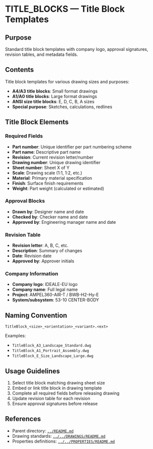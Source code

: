 # TITLE_BLOCKS — Title Block Templates

## Purpose

Standard title block templates with company logo, approval signatures, revision tables, and metadata fields.

## Contents

Title block templates for various drawing sizes and purposes:
- **A4/A3 title blocks**: Small format drawings
- **A1/A0 title blocks**: Large format drawings
- **ANSI size title blocks**: E, D, C, B, A sizes
- **Special purpose**: Sketches, calculations, redlines

## Title Block Elements

### Required Fields
- **Part number**: Unique identifier per part numbering scheme
- **Part name**: Descriptive part name
- **Revision**: Current revision letter/number
- **Drawing number**: Unique drawing identifier
- **Sheet number**: Sheet X of Y
- **Scale**: Drawing scale (1:1, 1:2, etc.)
- **Material**: Primary material specification
- **Finish**: Surface finish requirements
- **Weight**: Part weight (calculated or estimated)

### Approval Blocks
- **Drawn by**: Designer name and date
- **Checked by**: Checker name and date
- **Approved by**: Engineering manager name and date

### Revision Table
- **Revision letter**: A, B, C, etc.
- **Description**: Summary of changes
- **Date**: Revision date
- **Approved by**: Approver initials

### Company Information
- **Company logo**: IDEALE-EU logo
- **Company name**: Full legal name
- **Project**: AMPEL360-AIR-T / BWB-H2-Hy-E
- **System/subsystem**: 53-10 CENTER-BODY

## Naming Convention

```
TitleBlock_<size>_<orientation>_<variant>.<ext>
```

Examples:
- `TitleBlock_A3_Landscape_Standard.dwg`
- `TitleBlock_A1_Portrait_Assembly.dwg`
- `TitleBlock_E_Size_Landscape_Large.dwg`

## Usage Guidelines

1. Select title block matching drawing sheet size
2. Embed or link title block in drawing template
3. Complete all required fields before releasing drawing
4. Update revision table for each revision
5. Ensure approval signatures before release

## References

- Parent directory: [`../README.md`](../README.md)
- Drawing standards: [`../../DRAWINGS/README.md`](../../DRAWINGS/README.md)
- Properties definitions: [`../../PROPERTIES/README.md`](../../PROPERTIES/README.md)
